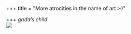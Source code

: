 +++
title = "More atrocities in the name of art :-)"

+++
*gada’s child*  
[![](https://i1.wp.com/lh3.ggpht.com/_hjuA1bE0hBw/S-S2CHKeOkI/AAAAAAAABaw/E8qze7qWXGI/s800/modern_art.png)](http://picasaweb.google.com/lh/photo/5WlOxUU3vpp5cBjz-NvlMg?feat=embedwebsite)
